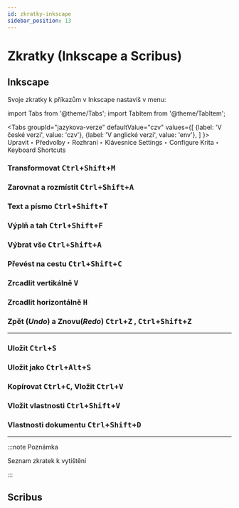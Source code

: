 ```yaml
---
id: zkratky-inkscape
sidebar_position: 13
---
```


# Zkratky (Inkscape a Scribus)

## Inkscape

Svoje zkratky k příkazům v Inkscape nastavíš v menu:

import Tabs from '@theme/Tabs';
import TabItem from '@theme/TabItem';

<Tabs
  groupId="jazykova-verze"
  defaultValue="czv"
  values={[
    {label: 'V české verzi', value: 'czv'},
    {label: 'V anglické verzi', value: 'env'},
  ]
}>
<TabItem value="czv">Upravit ‣ Předvolby ‣ Rozhraní ‣ Klávesnice</TabItem>
<TabItem value="env">Settings ‣ Configure Krita ‣ Keyboard Shortcuts</TabItem>
</Tabs>


### Transformovat <kbd>Ctrl</kbd>+<kbd>Shift</kbd>+<kbd>M</kbd>
### Zarovnat a rozmístit <kbd>Ctrl</kbd>+<kbd>Shift</kbd>+<kbd>A</kbd>
### Text a písmo <kbd>Ctrl</kbd>+<kbd>Shift</kbd>+<kbd>T</kbd>
### Výplň a tah <kbd>Ctrl</kbd>+<kbd>Shift</kbd>+<kbd>F</kbd>

### Výbrat vše <kbd>Ctrl</kbd>+<kbd>Shift</kbd>+<kbd>A</kbd>
### Převést na cestu <kbd>Ctrl</kbd>+<kbd>Shift</kbd>+<kbd>C</kbd>


### Zrcadlit vertikálně <kbd>V</kbd>
### Zrcadlit horizontálně <kbd>H</kbd>

### Zpět (*Undo*) a Znovu(*Redo*) <kbd>Ctrl</kbd>+<kbd>Z</kbd> , <kbd>Ctrl</kbd>+<kbd>Shift</kbd>+<kbd>Z</kbd>
***

### Uložit <kbd>Ctrl</kbd>+<kbd>S</kbd>
### Uložit jako <kbd>Ctrl</kbd>+<kbd>Alt</kbd>+<kbd>S</kbd>

### Kopírovat <kbd>Ctrl</kbd>+<kbd>C</kbd>, Vložit <kbd>Ctrl</kbd>+<kbd>V</kbd>
### Vložit vlastnosti <kbd>Ctrl</kbd>+<kbd>Shift</kbd>+<kbd>V</kbd>

### Vlastnosti  dokumentu <kbd>Ctrl</kbd>+<kbd>Shift</kbd>+<kbd>D</kbd>
***

:::note Poznámka

Seznam zkratek k vytištění

:::

## Scribus
